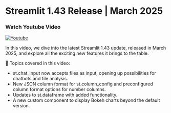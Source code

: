 # Streamlit 1.43 Release | March 2025

### Watch Youtube Video
[![Youtube](https://img.youtube.com/vi/MjXlnl98abk/0.jpg)](https://www.youtube.com/watch?v=MjXlnl98abk "Youtube")

In this video, we dive into the latest Streamlit 1.43 update, released in March 2025, and explore all the exciting new features it brings to the table.

📝 Topics covered in this video:

- st.chat_input now accepts files as input, opening up possibilities for chatbots and file analysis.
- New JSON column format for st.column_config and preconfigured column format options for number columns.
- Updates to st.dataframe with added functionality.
- A new custom component to display Bokeh charts beyond the default version.

